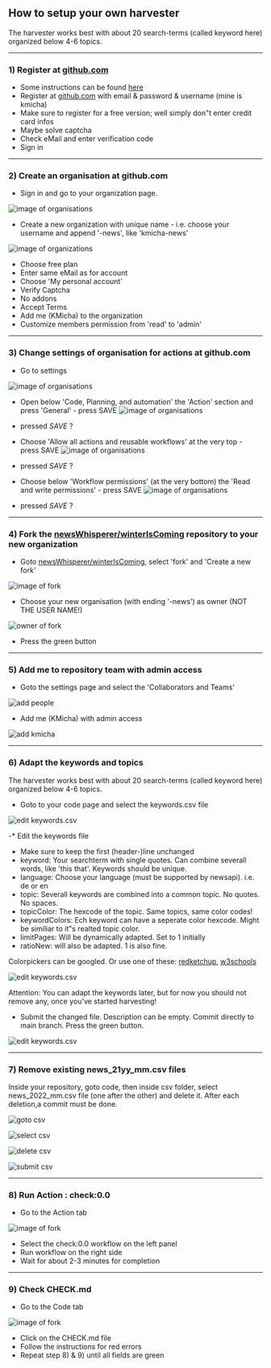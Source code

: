 ## How to setup your own harvester

The harvester works best with about 20 search-terms (called keyword here) organized below 4-6 topics.

---

### 1) Register at [github.com](https://github.com/signup)

* Some instructions can be found [here](https://docs.github.com/en/get-started/signing-up-for-github/signing-up-for-a-new-github-account)
* Register at  [github.com](https://github.com/signup) with email & password & username  (mine is kmicha)
* Make sure to register for a free version; well simply don"t enter credit card infos
* Maybe solve captcha
* Check eMail and enter verification code
* Sign in

---

### 2) Create an organisation at github.com

* Sign in and go to your organization page.

![image of organisations](images/gh_organisation.png)

* Create a new organization with unique name - i.e. choose your username and append '-news', like 'kmicha-news'

![image of organizations](images/gh_new_org.png)
 
* Choose free plan
* Enter same eMail as for account
* Choose 'My personal account'
* Verify Captcha
* No addons
* Accept Terms
* Add me (KMicha) to the organization
* Customize members permission from 'read' to 'admin'

---

### 3) Change settings of organisation for actions at github.com

* Go to settings

![image of organisations](images/gh_org_settings.png)

* Open below 'Code, Planning, and automation' the 'Action' section and press 'General' - press SAVE
![image of organisations](images/gh_org_action_1.png)
* pressed *SAVE* ?

* Choose 'Allow all actions and reusable workflows' at the very top - press SAVE
![image of organisations](images/gh_org_action_2.png)
* pressed *SAVE* ?


* Choose below 'Workflow permissions' (at the very bottom) the 'Read and write permissions' - press SAVE
![image of organisations](images/gh_org_action_4.png)
* pressed *SAVE* ?

--- 

### 4) Fork the [newsWhisperer/winterIsComing](https://github.com/newsWhisperer/winterIsComing) repository to your new organization

* Goto [newsWhisperer/winterIsComing](https://github.com/newsWhisperer/winterIsComing), select 'fork' and 'Create a new fork'

![image of fork](images/gh_create_fork.png)

* Choose your new organisation (with ending '-news') as owner (NOT THE USER NAME!)

![owner of fork](images/gh_destinaton_fork.png)

* Press the green button

---

### 5) Add me to repository team with admin access

* Goto the settings page and select the 'Collaborators and Teams'
 
![add people](images/gh_add_team.png) 

* Add me (KMicha) with admin access

![add kmicha](images/gh_add_kmicha.png)

---
 
### 6) Adapt the keywords and topics

The harvester works best with about 20 search-terms (called keyword here) organized below 4-6 topics.

* Goto  to your code page and select the keywords.csv file

![edit keywords.csv](images/gh_keywords.png)

-* Edit the keywords file
  * Make sure to keep the first (header-)line unchanged
  * keyword: Your searchterm with single quotes. Can combine severall words, like 'this that'. Keywords should be unique.
  * language: Choose your language (must be supported by newsapi). i.e. de or en
  * topic: Severall keywords are combined into a common topic. No quotes. No spaces.
  * topicColor: The hexcode of the topic. Same topics, same color codes!
  * keywordColors: Ech keyword can have a seperate color hexcode. Might be similiar to it"s realted topic color.
  * limitPages: Will be dynamically adapted. Set to 1 initially
  * ratioNew: will also be adapted. 1 is also fine.

Colorpickers can be googled. Or use one of these: [redketchup](https://redketchup.io/color-picker), [w3schools](https://www.w3schools.com/colors/colors_picker.asp)
  
![edit keywords.csv](images/gh_keywords_edit.png)
  
Attention: You can adapt the keywords later, but for now you should not remove any, once you've started harvesting!

 * Submit the changed file. Description can be empty. Commit directly to main branch. Press the green button. 

![edit keywords.csv](images/gh_keywords_commit.png)

---

### 7) Remove existing news_21yy_mm.csv files

Inside your repository, goto code, then inside csv folder, select news_2022_mm.csv file (one after the other) and delete it.
After each deletion,a commit must be done. 

![goto csv](images/gh_csv_folder.png)

![select csv](images/gh_select_news_csv.png)

![delete csv](images/gh_delete_news_csv.png)

![submit csv](images/gh_submit_delete.png)

---

### 8) Run Action : check:0.0

* Go to the Action tab 

![image of fork](images/gh_action_run.png)

* Select the check:0.0 workflow on the left panel
* Run workflow on the right side
* Wait for about 2-3 minutes for completion

---

### 9) Check CHECK.md

* Go to the Code tab

![image of fork](images/gh_check.png)

* Click on the CHECK.md file
* Follow the instructions for red errors
* Repeat step 8) & 9) until all fields are green

